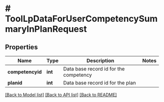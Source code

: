 # # ToolLpDataForUserCompetencySummaryInPlanRequest

## Properties

Name | Type | Description | Notes
------------ | ------------- | ------------- | -------------
**competencyid** | **int** | Data base record id for the competency |
**planid** | **int** | Data base record id for the plan |

[[Back to Model list]](../../README.md#models) [[Back to API list]](../../README.md#endpoints) [[Back to README]](../../README.md)

